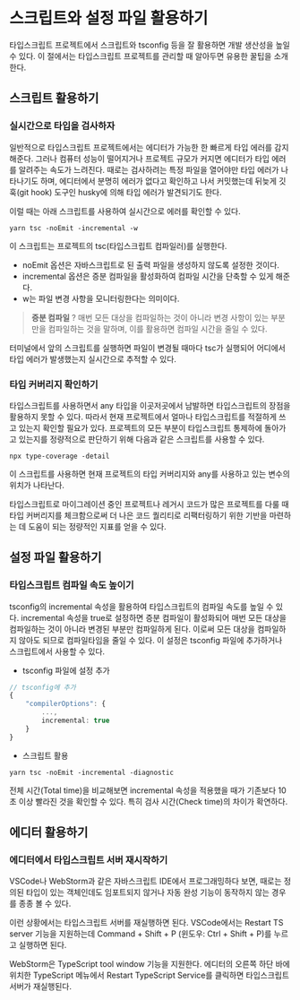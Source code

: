 # 스크립트와 설정 파일 활용하기

타입스크립트 프로젝트에서 스크립트와 tsconfig 등을 잘 활용하면 개발 생산성을 높일 수 있다. 이 절에서는 타입스크립트 프로젝트를 관리할 때 알아두면 유용한 꿀팁을 소개한다.

## 스크립트 활용하기

### 실시간으로 타입을 검사하자

일반적으로 타입스크립트 프로젝트에서는 에디터가 가능한 한 빠르게 타입 에러를 감지해준다. 그러나 컴퓨터 성능이 떨어지거나 프로젝트 규모가 커지면 에디터가 타입 에러를 알려주는 속도가 느려진다. 때로는 검사하려는 특정 파일을 열어야만 타입 에러가 나타나기도 하며, 에디터에서 분명히 에러가 없다고 확인하고 나서 커밋했는데 뒤늦게 깃훅(git hook) 도구인 husky에 의해 타입 에러가 발견되기도 한다.

이럴 때는 아래 스크립트를 사용하여 실시간으로 에러를 확인할 수 있다.

```shell
yarn tsc -noEmit -incremental -w
```

이 스크립트는 프로젝트의 tsc(타입스크립트 컴파일러)를 실행한다.

- noEmit 옵션은 자바스크립트로 된 출력 파일을 생성하지 않도록 설정한 것이다.
- incremental 옵션은 증분 컴파일을 활성화하여 컴파일 시간을 단축할 수 있게 해준다.
- w는 파일 변경 사항을 모니터링한다는 의미이다.

> **증분 컴파일** ? 매번 모든 대상을 컴파일하는 것이 아니라 변경 사항이 있는 부분만을 컴파일하는 것을 말하며, 이를 활용하면 컴파일 시간을 줄일 수 있다.

터미널에서 앞의 스크립트를 실행하면 파일이 변경될 때마다 tsc가 실행되어 어디에서 타입 에러가 발생했는지 실시간으로 추적할 수 있다.

### 타입 커버리지 확인하기

타입스크립트를 사용하면서 any 타입을 이곳저곳에서 남발하면 타입스크립트의 장점을 활용하지 못할 수 있다. 따라서 현재 프로젝트에서 얼마나 타입스크립트를 적절하게 쓰고 있는지 확인할 필요가 있다. 프로젝트의 모든 부분이 타입스크립트 통제하에 돌아가고 있는지를 정량적으로 판단하기 위해 다음과 같은 스크립트를 사용할 수 있다.

```shell
npx type-coverage -detail
```

이 스크립트를 사용하면 현재 프로젝트의 타입 커버리지와 any를 사용하고 있는 변수의 위치가 나타난다.

타입스크립트로 마이그레이션 중인 프로젝트나 레거시 코드가 많은 프로젝트를 다룰 때 타입 커버리지를 체크함으로써 더 나은 코드 퀄리티로 리팩터링하기 위한 기반을 마련하는 데 도움이 되는 정량적인 지표를 얻을 수 있다.

## 설정 파일 활용하기

### 타입스크립트 컴파일 속도 높이기

tsconfig의 incremental 속성을 활용하여 타입스크립트의 컴파일 속도를 높일 수 있다. incremental 속성을 true로 설정하면 증분 컴파일이 활성화되어 매번 모든 대상을 컴파일하는 것이 아니라 변경된 부분만 컴파일하게 된다. 이로써 모든 대상을 컴파일하지 않아도 되므로 컴파일타임을 줄일 수 있다. 이 설정은 tsconfig 파일에 추가하거나 스크립트에서 사용할 수 있다.

- tsconfig 파일에 설정 추가

```typescript
// tsconfig에 추가
{
    "compilerOptions": {
        ...,
        incremental: true
    }
}
```

- 스크립트 활용

```shell
yarn tsc -noEmit -incremental -diagnostic
```

전체 시간(Total time)을 비교해보면 incremental 속성을 적용했을 때가 기존보다 10초 이상 빨라진 것을 확인할 수 있다. 특히 검사 시간(Check time)의 차이가 확연하다.

## 에디터 활용하기

### 에디터에서 타입스크립트 서버 재시작하기

VSCode나 WebStorm과 같은 자바스크립트 IDE에서 프로그래밍하다 보면, 때로는 정의된 타입이 있는 객체인데도 임포트되지 않거나 자동 완성 기능이 동작하지 않는 경우를 종종 볼 수 있다.

이런 상황에서는 타입스크립트 서버를 재실행하면 된다. VSCode에서는 Restart TS server 기능을 지원하는데 Command + Shift + P (윈도우: Ctrl + Shift + P)를 누르고 실행하면 된다.

WebStorm은 TypeScript tool window 기능을 지원한다. 에디터의 오른쪽 하단 바에 위치한 TypeScript 메뉴에서 Restart TypeScript Service를 클릭하면 타입스크립트 서버가 재실행된다.

